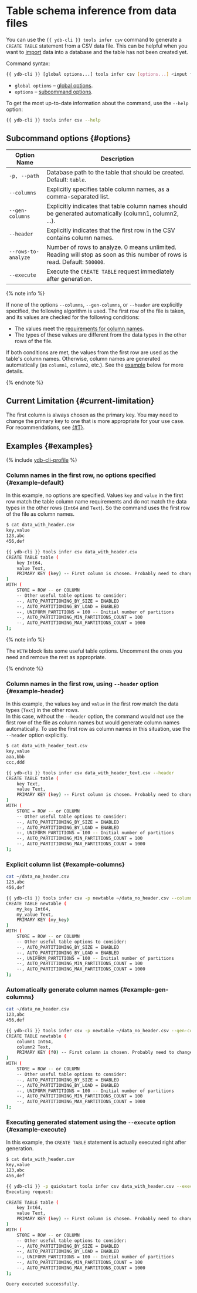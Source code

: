 # Table schema inference from data files

You can use the `{{ ydb-cli }} tools infer csv` command to generate a `CREATE TABLE` statement from a CSV data file. This can be helpful when you want to [import](./export-import/import-file.md) data into a database and the table has not been created yet.

Command syntax:

```bash
{{ ydb-cli }} [global options...] tools infer csv [options...] <input files...>
```

- `global options` – [global options](commands/global-options.md).
- `options` – [subcommand options](#options).

To get the most up-to-date information about the command, use the `--help` option:

```bash
{{ ydb-cli }} tools infer csv --help
```

## Subcommand options {#options}

Option Name | Description
---|---
`-p, --path` | Database path to the table that should be created. Default: `table`.
`--columns` | Explicitly specifies table column names, as a comma-separated list.
`--gen-columns` | Explicitly indicates that table column names should be generated automatically (column1, column2, ...).
`--header` | Explicitly indicates that the first row in the CSV contains column names.
`--rows-to-analyze` | Number of rows to analyze. 0 means unlimited. Reading will stop as soon as this number of rows is read. Default: `500000`.
`--execute` | Execute the `CREATE TABLE` request immediately after generation.

{% note info %}

If none of the options `--columns`, `--gen-columns`, or `--header` are explicitly specified, the following algorithm is used. The first row of the file is taken, and its values are checked for the following conditions:

* The values meet the [requirements for column names](../../yql/reference/syntax/create_table/index.md#column-naming-rules).
* The types of these values are different from the data types in the other rows of the file.

If both conditions are met, the values from the first row are used as the table's column names. Otherwise, column names are generated automatically (as `column1`, `column2`, etc.). See the [example](#example-default) below for more details.

{% endnote %}

## Current Limitation {#current-limitation}

The first column is always chosen as the primary key. You may need to change the primary key to one that is more appropriate for your use case. For recommendations, see [{#T}](../../dev/primary-key/index.md).

## Examples {#examples}

{% include [ydb-cli-profile](../../_includes/ydb-cli-profile.md) %}

### Column names in the first row, no options specified {#example-default}

In this example, no options are specified.
Values `key` and `value` in the first row match the table column name requirements and do not match the data types in the other rows (`Int64` and `Text`).
So the command uses the first row of the file as column names.

```bash
$ cat data_with_header.csv
key,value
123,abc
456,def

{{ ydb-cli }} tools infer csv data_with_header.csv
CREATE TABLE table (
    key Int64,
    value Text,
    PRIMARY KEY (key) -- First column is chosen. Probably need to change this.
)
WITH (
    STORE = ROW -- or COLUMN
    -- Other useful table options to consider:
    --, AUTO_PARTITIONING_BY_SIZE = ENABLED
    --, AUTO_PARTITIONING_BY_LOAD = ENABLED
    --, UNIFORM_PARTITIONS = 100 -- Initial number of partitions
    --, AUTO_PARTITIONING_MIN_PARTITIONS_COUNT = 100
    --, AUTO_PARTITIONING_MAX_PARTITIONS_COUNT = 1000
);
```

{% note info %}

The `WITH` block lists some useful table options. Uncomment the ones you need and remove the rest as appropriate.

{% endnote %}

### Column names in the first row, using `--header` option {#example-header}

In this example, the values `key` and `value` in the first row match the data types (`Text`) in the other rows.  
In this case, without the `--header` option, the command would not use the first row of the file as column names but would generate column names automatically.
To use the first row as column names in this situation, use the `--header` option explicitly.

```bash
$ cat data_with_header_text.csv
key,value
aaa,bbb
ccc,ddd

{{ ydb-cli }} tools infer csv data_with_header_text.csv --header
CREATE TABLE table (
    key Text,
    value Text,
    PRIMARY KEY (key) -- First column is chosen. Probably need to change this.
)
WITH (
    STORE = ROW -- or COLUMN
    -- Other useful table options to consider:
    --, AUTO_PARTITIONING_BY_SIZE = ENABLED
    --, AUTO_PARTITIONING_BY_LOAD = ENABLED
    --, UNIFORM_PARTITIONS = 100 -- Initial number of partitions
    --, AUTO_PARTITIONING_MIN_PARTITIONS_COUNT = 100
    --, AUTO_PARTITIONING_MAX_PARTITIONS_COUNT = 1000
);
```

### Explicit column list {#example-columns}

```bash
cat ~/data_no_header.csv
123,abc
456,def

{{ ydb-cli }} tools infer csv -p newtable ~/data_no_header.csv --columns my_key,my_value
CREATE TABLE newtable (
    my_key Int64,
    my_value Text,
    PRIMARY KEY (my_key)
)
WITH (
    STORE = ROW -- or COLUMN
    -- Other useful table options to consider:
    --, AUTO_PARTITIONING_BY_SIZE = ENABLED
    --, AUTO_PARTITIONING_BY_LOAD = ENABLED
    --, UNIFORM_PARTITIONS = 100 -- Initial number of partitions
    --, AUTO_PARTITIONING_MIN_PARTITIONS_COUNT = 100
    --, AUTO_PARTITIONING_MAX_PARTITIONS_COUNT = 1000
);
```

### Automatically generate column names {#example-gen-columns}

```bash
cat ~/data_no_header.csv
123,abc
456,def

{{ ydb-cli }} tools infer csv -p newtable ~/data_no_header.csv --gen-columns
CREATE TABLE newtable (
    column1 Int64,
    column2 Text,
    PRIMARY KEY (f0) -- First column is chosen. Probably need to change this.
)
WITH (
    STORE = ROW -- or COLUMN
    -- Other useful table options to consider:
    --, AUTO_PARTITIONING_BY_SIZE = ENABLED
    --, AUTO_PARTITIONING_BY_LOAD = ENABLED
    --, UNIFORM_PARTITIONS = 100 -- Initial number of partitions
    --, AUTO_PARTITIONING_MIN_PARTITIONS_COUNT = 100
    --, AUTO_PARTITIONING_MAX_PARTITIONS_COUNT = 1000
);
```

### Executing generated statement using the `--execute` option {#example-execute}

In this example, the `CREATE TABLE` statement is actually executed right after generation.

```bash
$ cat data_with_header.csv
key,value
123,abc
456,def

{{ ydb-cli }} -p quickstart tools infer csv data_with_header.csv --execute
Executing request:

CREATE TABLE table (
    key Int64,
    value Text,
    PRIMARY KEY (key) -- First column is chosen. Probably need to change this.
)
WITH (
    STORE = ROW -- or COLUMN
    -- Other useful table options to consider:
    --, AUTO_PARTITIONING_BY_SIZE = ENABLED
    --, AUTO_PARTITIONING_BY_LOAD = ENABLED
    --, UNIFORM_PARTITIONS = 100 -- Initial number of partitions
    --, AUTO_PARTITIONING_MIN_PARTITIONS_COUNT = 100
    --, AUTO_PARTITIONING_MAX_PARTITIONS_COUNT = 1000
);

Query executed successfully.
```
